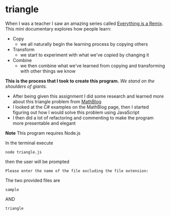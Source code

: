 # triangle

When I was a teacher I saw an amazing series called [Everything is a Remix](https://vimeo.com/139094998).
This mini documentary explores how people learn:
* Copy
  * we all naturally begin the learning process by copying others
* Transform
  * we start to experiment with what we've copied by changing it
* Combine
  * we then combine what we've learned from copying and transforming with other things we know

**This is the process that I took to create this program.**
*We stand on the shoulders of giants.*
* After being given this assignment I did some research and learned more about this triangle problem from [MathBlog](https://www.mathblog.dk/project-euler-18/)
* I looked at the C# examples on the MathBlog page, then I started figuring out how I would solve this problem using JavaScript
* I then did a lot of refactoring and commenting to make the program more presentable and elegant


**Note**
This program requires Node.js

In the terminal execute
```console
node triangle.js
```

then the user will be prompted
```console
Please enter the name of the file excluding the file extension:
```

The two provided files are
```console
sample
```
AND
```console
triangle
```
